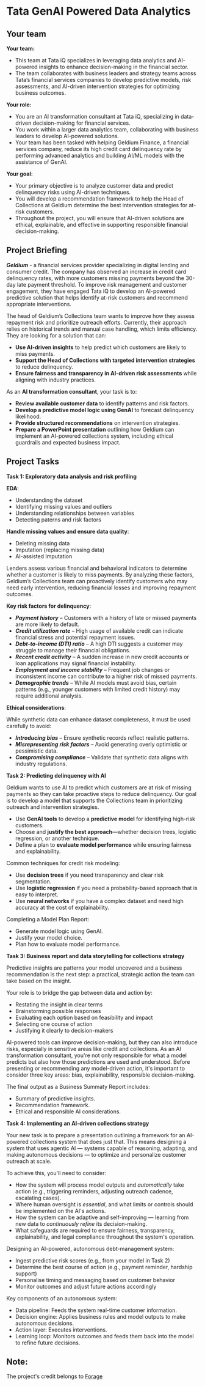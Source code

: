 # Tata GenAI Powered Data Analytics

## Your team

**Your team:**
- This team at Tata iQ specializes in leveraging data analytics and AI-powered insights to enhance decision-making in the financial sector.
- The team collaborates with business leaders and strategy teams across Tata’s financial services companies to develop predictive models, risk assessments, and AI-driven intervention strategies for optimizing business outcomes.
  
**Your role:**
- You are an AI transformation consultant at Tata iQ, specializing in data-driven decision-making for financial services.
- You work within a larger data analytics team, collaborating with business leaders to develop AI-powered solutions.
- Your team has been tasked with helping Geldium Finance, a financial services company, reduce its high credit card delinquency rate by performing advanced analytics and building AI/ML models with the assistance of GenAI.

**Your goal:**
- Your primary objective is to analyze customer data and predict delinquency risks using AI-driven techniques.
- You will develop a recommendation framework to help the Head of Collections at Geldium determine the best intervention strategies for at-risk customers.
- Throughout the project, you will ensure that AI-driven solutions are ethical, explainable, and effective in supporting responsible financial decision-making.

## Project Briefing 

**_Geldium_** - a financial services provider specializing in digital lending and consumer credit. The company has observed an increase in credit card delinquency rates, with more customers missing payments beyond the 30-day late payment threshold. To improve risk management and customer engagement, they have engaged Tata iQ to develop an AI-powered predictive solution that helps identify at-risk customers and recommend appropriate interventions.

The head of Geldium’s Collections team wants to improve how they assess repayment risk and prioritize outreach efforts. Currently, their approach relies on historical trends and manual case handling, which limits efficiency. They are looking for a solution that can:

- **Use AI-driven insights** to help predict which customers are likely to miss payments.
- **Support the Head of Collections with targeted intervention strategies** to reduce delinquency.
- **Ensure fairness and transparency in AI-driven risk assessments** while aligning with industry practices.
 
As an **AI transformation consultant**, your task is to:

- **Review available customer data** to identify patterns and risk factors.
- **Develop a predictive model logic using GenAI** to forecast delinquency likelihood.
- **Provide structured recommendations** on intervention strategies.
- **Prepare a PowerPoint presentation** outlining how Geldium can implement an AI-powered collections system, including ethical guardrails and expected business impact.

## Project Tasks

**Task 1: Exploratory data analysis and risk profiling**

**EDA**: 
  - Understanding the dataset
  - Identifying missing values and outliers
  - Understanding relationships between variables
  - Detecting paterns and risk factors

**Handle missing values and ensure data quality**: 
  - Deleting missing data
  - Imputation (replacing missing data)
  - AI-assisted Imputation

Lenders assess various financial and behavioral indicators to determine whether a customer is likely to miss payments. By analyzing these factors, Geldium’s Collections team can proactively identify customers who may need early intervention, reducing financial losses and improving repayment outcomes.

**Key risk factors for delinquency**:  
  - **_Payment history_** – Customers with a history of late or missed payments are more likely to default.
  - **_Credit utilization rate_** – High usage of available credit can indicate financial stress and potential repayment issues.
  - **_Debt-to-income (DTI) ratio_** – A high DTI suggests a customer may struggle to manage their financial obligations.
  - **_Recent credit activity_** – A sudden increase in new credit accounts or loan applications may signal financial instability.
  - **_Employment and income stability_** – Frequent job changes or inconsistent income can contribute to a higher risk of missed payments.
  - **_Demographic trends_** – While AI models must avoid bias, certain patterns (e.g., younger customers with limited credit history) may require additional analysis.

**Ethical considerations**:

  While synthetic data can enhance dataset completeness, it must be used carefully to avoid:
  - **_Introducing bias_** – Ensure synthetic records reflect realistic patterns.
  - **_Misrepresenting risk factors_** – Avoid generating overly optimistic or pessimistic data.
  - **_Compromising compliance_** – Validate that synthetic data aligns with industry regulations.

**Task 2: Predicting delinquency with AI**

Geldium wants to use AI to predict which customers are at risk of missing payments so they can take proactive steps to reduce delinquency. Our goal is to develop a model that supports the Collections team in prioritizing outreach and intervention strategies.
- Use **GenAI tools** to develop a **predictive model** for identifying high-risk customers.
- Choose and **justify the best approach**—whether decision trees, logistic regression, or another technique.
- Define a plan to **evaluate model performance** while ensuring fairness and explainability.

Common techniques for credit risk modeling: 
- Use **decision trees** if you need transparency and clear risk segmentation.
- Use **logistic regression** if you need a probability-based approach that is easy to interpret.
- Use **neural networks** if you have a complex dataset and need high accuracy at the cost of explainability.

Completing a Model Plan Report: 
- Generate model logic using GenAI.
- Justify your model choice.
- Plan how to evaluate model performance.

**Task 3: Business report and data storytelling for collections strategy**

Predictive insights are patterns your model uncovered and a business recommendation is the next step: a practical, strategic action the team can take based on the insight.

Your role is to bridge the gap between data and action by:
- Restating the insight in clear terms
- Brainstorming possible responses
- Evaluating each option based on feasibility and impact
- Selecting one course of action
- Justifying it clearly to decision-makers

AI-powered tools can improve decision-making, but they can also introduce risks, especially in sensitive areas like credit and collections. As an AI transformation consultant, you're not only responsible for what a model predicts but also how those predictions are used and understood. Before presenting or recommending any model-driven action, it's important to consider three key areas: bias, explainability, responsible decision-making. 

The final output as a Business Summaty Report includes: 
- Summary of predictive insights.
- Recommendation framework.
- Ethical and responsible AI considerations.

**Task 4: Implementing an AI-driven collections strategy**

Your new task is to prepare a presentation outlining a framework for an AI-powered collections system that does just that. This means designing a system that uses agentic AI — systems capable of reasoning, adapting, and making autonomous decisions — to optimize and personalize customer outreach at scale. 

To achieve this, you'll need to consider:
- How the system will process model outputs and _automatically_ take action (e.g., triggering reminders, adjusting outreach cadence, escalating cases).
- Where human oversight is _essential_, and what limits or controls should be implemented on the AI's actions.
- How the system can be adaptive and self-improving — learning from new data to _continuously refine_ its decision-making.
- What safeguards are required to ensure fairness, transparency, explainability, and legal compliance throughout the system's operation.

Designing an AI-powered, autonomous debt-management system: 
- Ingest predictive risk scores (e.g., from your model in Task 2)
- Determine the best course of action (e.g., payment reminder, hardship support)
- Personalise timing and messaging based on customer behavior
- Monitor outcomes and adjust future actions accordingly

Key components of an autonomous system:
- Data pipeline: Feeds the system real-time customer information.
- Decision engine: Applies business rules and model outputs to make autonomous decisions.
- Action layer: Executes interventions.
- Learning loop: Monitors outcomes and feeds them back into the model to refine future decisions.

## Note: 

The project's credit belongs to [Forage](https://www.theforage.com/simulations/tata/data-analytics-t3zr) 
